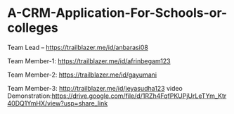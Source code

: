 # A-CRM-Application-For-Schools-or-colleges


Team Lead – https://trailblazer.me/id/anbarasi08

Team Member-1: https://trailblazer.me/id/afrinbegam123

Team Member-2: https://trailblazer.me/id/gayumani

Team Member-3: http://trailblazer.me/id/jeyasudha123
 video Demonstration:https://drive.google.com/file/d/1RZh4FqfPKUPjUrLeTYm_Ktr40DQ1YmHX/view?usp=share_link

